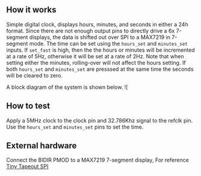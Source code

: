 <!---

This file is used to generate your project datasheet. Please fill in the information below and delete any unused
sections.

You can also include images in this folder and reference them in the markdown. Each image must be less than
512 kb in size, and the combined size of all images must be less than 1 MB.
-->

## How it works

Simple digital clock, displays hours, minutes, and seconds in either a 24h format.
Since there are not enough output pins to directly drive a 6x
7-segment displays, the data is shifted out over SPI to a MAX7219 in 7-segment mode.
The time can be set using the `hours_set` and `minutes_set` inputs.
If `set_fast` is high, then the the hours or minutes will be incremented at a rate of 5Hz, 
otherwise it will be set at a rate of 2Hz. Note that when setting either the minutes, rolling-over
will not affect the hours setting. If both `hours_set` and `minutes_set` are presssed at the same time
the seconds will be cleared to zero.

A block diagram of the system is shown below.
![[](block-diagram.svg)

## How to test
Apply a 5MHz clock to the clock pin and 32.786Khz signal to the refclk pin.
Use the `hours_set` and `minutes_set` pins to set the time.

## External hardware
Connect the BIDIR PMOD to a MAX7219 7-segment display, For reference [Tiny Tapeout SPI](https://tinytapeout.com/specs/pinouts/#spi)
